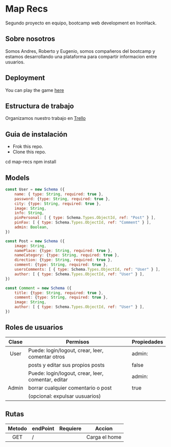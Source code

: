 # Map Recs

Segundo proyecto en equipo, bootcamp web development en IronHack.

## Sobre nosotros

Somos Andres, Roberto y Eugenio, somos compañeros del bootcamp y estamos desarrollando una plataforma para compartir informacion entre usuarios.

## Deployment

You can play the game [here](#)

## Estructura de trabajo

Organizamos nuestro trabajo en [Trello](#)

## Guia de instalación

- Frok this repo.
- Clone this repo.

cd map-recs
npm install

## Models
```js
const User = new Schema ({
    name: { type: String, required: true },
    password: {type: String, required: true },
    city: {type: String, required: true },
    image: String,
    info: String,
    pinPersonal: [ { type: Schema.Types.ObjectId, ref: "Post" } ],
    pinFav: [ { type: Schema.Types.ObjectId, ref: "Comment" } ],
    admin: Boolean,
})
```
```js
const Post = new Schema ({
    image: String,
    namePlace: {type: String, required: true },
    nameCategory: {type: String, required: true },
    direction: {type: String, required: true },
    comment: {type: String, required: true },
    usersComments: [ { type: Schema.Types.ObjectId, ref: "User" } ],
    author: [ { type: Schema.Types.ObjectId, ref: "User" } ],
})
```
```js
const Comment = new Schema ({
    title: {type: String, required: true },
    comment: {type: String, required: true },
    image: String,
    author: [ { type: Schema.Types.ObjectId, ref: "User" } ],
})
```
## Roles de usuarios

|  Clase   |                    Permisos                        | Propiedades |
| :------: | -------------------------------------------------- | ----------- |
|   User   | Puede: login/logout, crear, leer, comentar otros   |   admin:    |
|          |  posts y editar sus propios posts                  |    false    |
|          | Puede: login/logout, crear, leer, comentar, editar |   admin:    |
|   Admin  | borrar cualquier comentario o post                 |    true     |
|          | (opcional: expulsar uusuarios)                     |             |


## Rutas

| Metodo |   endPoint    |     Requiere     |       Accion     |
| :----: | ------------- | ---------------- | ---------------- | 
|   GET  |      /        |                  | Carga el home    |
